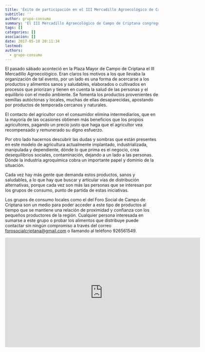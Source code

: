 ```yaml
---
title: 'Éxito de participación en el III Mercadillo Agroecológico de Campo de Criptana'
subtitle: ''
author: grupo-consumo
summary: 'El III Mercadillo Agroecológico de Campo de Criptana congregó al una veintena de productoras y productores de Castilla-La Mancha demostrando que es económicamente viable una agricultura y una ganadería ecológicas que respeten el medio ambiente en nuestra región. '
tags: []
categories: []
asociacion: []
date: 2017-05-10 20:11:34
lastmod:
authors: 
  - grupo-consumo
---
```


El pasado sábado aconteció en la Plaza Mayor de Campo de Criptana el III Mercadillo Agroecológico. Eran claros los motivos a los que llevaba la organización de tal evento, por un lado es una forma de acercarse a los productos y alimentos sanos y saludables, elaborados o cultivados en procesos que priorizan y tienen en cuenta la salud de las personas y el equilibrio con el medio ambiente. Se fomenta los productos provenientes de semillas autóctonas y locales, muchas de ellas desaparecidas, apostando por productos de temporada cercanos y naturales.

El contacto del agricultor con el consumidor elimina intermediarios, que en la mayoría de las ocasiones obtienen más beneficios que los propios agricultores, pagando un precio justo que haga que el agricultor vea recompensado y remunerado su digno esfuerzo.

Por otro lado hacernos descubrir las dudas y sombras que están presentes en este modelo de agricultura actualmente implantado, industrializada, manipulada y dependiente, dónde lo que prima es el negocio, crea desequilibrios sociales, contaminación, dejando a un lado a las personas. Dónde la industria agroquímica cobra un importante papel y dominio de la situación.

Cada vez hay más gente que demanda estos productos, sanos y saludables, a lo que hay que buscar y articular vías de distribución alternativas, porque cada vez son más las personas que se interesan por los grupos de consumo, punto de partida de estas iniciativas.

Los grupos de consumo locales como el del Foro Social de Campo de Criptana son un medio para poder acceder a este tipo de productos al tiempo que se mantiene una relación de proximidad y confianza con los pequeños productores de la región. Cualquier persona interesada en sumarse a este grupo o probar los alimentos que distribuye puede contactar sin ningún compromiso a través del correo forosocialcriptana@gmail.com o llamando al teléfono 926561549. 



<iframe width="640" height="360" src="https://www.youtube-nocookie.com/embed/-g_UtbChTQ4?rel=0" frameborder="0" allowfullscreen></iframe>

